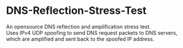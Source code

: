 # DNS-Reflection-Stress-Test
An opensource DNS reflection and amplification stress test.
<br>Uses IPv4 UDP spoofing to send DNS request packets to DNS servers, which are amplified and sent back to the spoofed IP address.
